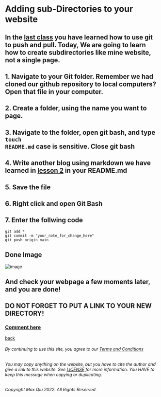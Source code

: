 ﻿# Adding sub-Directories to your website
## In the [last class](https://qqiumax.github.io/blog/controlling-using-git) you have learned how to use git to push and pull. Today, We are going to learn how to create subdirectories like mine website, not a single page.

## 1. Navigate to your Git folder. Remember we had cloned our github repository to local computers? Open that file in your computer. 
## 2. Create a folder, using the name you want to page. 
## 3. Navigate to the folder, open git bash, and type <code>touch README.md</code> case is sensitive. Close git bash
## 4. Write another blog using markdown we have learned in [lesson 2](https://qqiumax.github.io/blog/write-blog-using-markdown) in your README.md
## 5. Save the file
## 6. Right click and open Git Bash
## 7. Enter the follwing code

    git add *
    git commit -m "your_note_for_change_here"
    git push origin main

## Done Image

![image](https://qqiumax.github.io/blog/adding-directories/sub.png)

## And check your webpage a few moments later, and you are done!
## **DO NOT FORGET TO PUT A LINK TO YOUR NEW DIRECTORY!**
### **[Comment here](https://qqiumax.github.io/comment/)**
[back](https://qqiumax.github.io/blog/)


###### By continuing to use this site, you agree to our [Terms and Conditions](https://qqiumax.github.io/terms/)

###### You may copy anything on the website, but you have to cite the author and give a link to this website. See [LICENSE](https://qqiumax.github.io/LICENSE) for more information. You HAVE to keep this message when copying or duplicating.

###### Copyright Max Qiu 2022. All Rights Reserved.